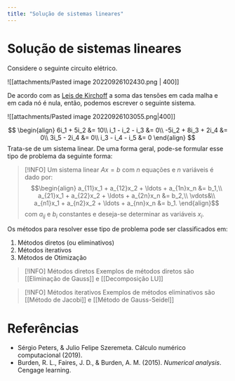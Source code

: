 ```yaml
---
title: "Solução de sistemas lineares"
---
```


# Solução de sistemas lineares

Considere o seguinte circuito elétrico. 

![[attachments/Pasted image 20220926102430.png | 400]]

De acordo com as [Leis de Kirchoff](https://pt.wikipedia.org/wiki/Leis_de_Kirchhoff) a soma das tensões em cada malha e em cada nó é nula, então, podemos escrever o seguinte sistema. 

![[attachments/Pasted image 20220926103055.png|400]]

$$
\begin{align}
6i_1 + 5i_2 &= 10\\
i_1 - i_2 - i_3 &= 0\\
-5i_2 + 8i_3 + 2i_4 &= 0\\
3i_5 - 2i_4 &= 0\\
i_3 - i_4 - i_5 &= 0
\end{align}
$$
Trata-se de um sistema linear. De uma forma geral, pode-se formular esse tipo de problema da seguinte forma:

> [!INFO]
> Um sistema linear $Ax = b$ com $n$ equações e $n$ variáveis é dado por:
> $$\begin{align}
> a_{11}x_1 + a_{12}x_2 + \ldots + a_{1n}x_n &= b_1,\\
> a_{21}x_1 + a_{22}x_2 + \ldots + a_{2n}x_n &= b_2,\\
> \vdots&\\
> a_{n1}x_1 + a_{n2}x_2 + \ldots + a_{nn}x_n &= b_1.
> \end{align}$$
> com $a_{ij}$ e $b_i$ constantes e deseja-se determinar as variáveis $x_i$.

Os métodos para resolver esse tipo de problema pode ser classificados em:
1. Métodos diretos (ou eliminativos)
2. Métodos iterativos
3. Métodos de Otimização

>[!INFO] Métodos diretos
> Exemplos de métodos diretos são [[Eliminação de Gauss]] e [[Decomposição LU]]

> [!INFO] Métodos iterativos
> Exemplos de métodos eliminativos são [[Método de Jacobi]] e [[Método de Gauss-Seidel]]


# Referências
- Sérgio Peters, & Julio Felipe Szeremeta. Cálculo numérico computacional (2019).
- Burden, R. L., Faires, J. D., & Burden, A. M. (2015). _Numerical analysis_. Cengage learning.